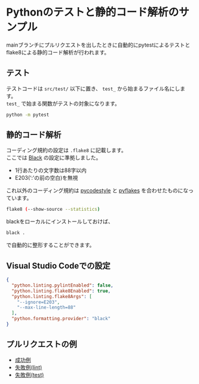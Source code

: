 # Pythonのテストと静的コード解析のサンプル

mainブランチにプルリクエストを出したときに自動的にpytestによるテストとflake8による静的コード解析が行われます。

## テスト

テストコードは `src/test/` 以下に置き、 `test_` から始まるファイル名にします。  
`test_` で始まる関数がテストの対象になります。

```bash
python -m pytest
```

## 静的コード解析

コーディング規約の設定は `.flake8` に記載します。  
ここでは [Black](https://black.readthedocs.io/en/stable/the_black_code_style.html) の設定に準拠しました。  
- 1行あたりの文字数は88字以内
- E203(‘:’の前の空白)を無視

これ以外のコーディング規約は [pycodestyle](https://pycodestyle.pycqa.org/en/latest/intro.html#error-codes) と [pyflakes](https://flake8.pycqa.org/en/latest/user/error-codes.html) を合わせたものになっています。

```bash
flake8 (--show-source --statistics)
```

blackをローカルにインストールしておけば、

```bash
black .
```

で自動的に整形することができます。


## Visual Studio Codeでの設定

```json
{
  "python.linting.pylintEnabled": false,
  "python.linting.flake8Enabled": true,
  "python.linting.flake8Args": [
    "--ignore=E203",
    "--max-line-length=88"
  ],
  "python.formatting.provider": "black"
}
```


## プルリクエストの例

- [成功例](https://github.com/fujihiraryo/github-actions-python/pull/4)  
- [失敗例(lint)](https://github.com/fujihiraryo/github-actions-python/pull/5)  
- [失敗例(test)](https://github.com/fujihiraryo/github-actions-python/pull/6)  
